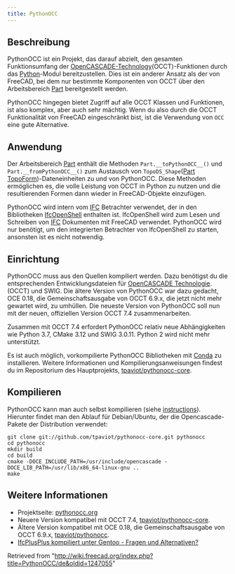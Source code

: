 ```yaml
---
title: PythonOCC
---
```

## Beschreibung

PythonOCC ist ein Projekt, das darauf abzielt, den gesamten Funktionsumfang der [OpenCASCADE-Technology](/OpenCASCADE/de "OpenCASCADE/de")(OCCT)-Funktionen durch das [Python](/Python/de "Python/de")-Modul bereitzustellen. Dies ist ein anderer Ansatz als der von FreeCAD, bei dem nur bestimmte Komponenten von OCCT über den Arbeitsbereich [Part](/Part_Workbench/de "Part Workbench/de") bereitgestellt werden.

PythonOCC hingegen bietet Zugriff auf alle OCCT Klassen und Funktionen, ist also komplex, aber auch sehr mächtig. Wenn du also durch die OCCT Funktionalität von FreeCAD eingeschränkt bist, ist die Verwendung von `OCC` eine gute Alternative.

## Anwendung

Der Arbeitsbereich [Part](/Part_Workbench/de "Part Workbench/de") enthält die Methoden `Part.__toPythonOCC__()` und `Part.__fromPythonOCC__()` zum Austausch von `TopoDS_Shape`([Part TopoForm](/Part_TopoShape/de "Part TopoShape/de"))-Dateneinheiten zu und von PythonOCC. Diese Methoden ermöglichen es, die volle Leistung von OCCT in Python zu nutzen und die resultierenden Formen dann wieder in FreeCAD-Objekte einzufügen.

PythonOCC wird intern vom [IFC](/Arch_IFC/de "Arch IFC/de")
Betrachter verwendet, der in den Bibliotheken [IfcOpenShell](/IfcOpenShell/de "IfcOpenShell/de") enthalten ist. IfcOpenShell wird zum Lesen und Schreiben von [IFC](/Arch_IFC/de "Arch IFC/de") Dokumenten mit FreeCAD verwendet. PythonOCC wird nur benötigt, um den integrierten Betrachter von IfcOpenShell zu starten, ansonsten ist es nicht notwendig.

## Einrichtung

PythonOCC muss aus den Quellen kompiliert werden. Dazu benötigst du die entsprechenden Entwicklungsdateien für [OpenCASCADE Technologie](/OpenCASCADE/de "OpenCASCADE/de"). (OCCT) und SWIG. Die ältere Version von PythonOCC war dazu gedacht, OCE 0.18, die Gemeinschaftsausgabe von OCCT 6.9.x, die jetzt nicht mehr gewartet wird, zu umhüllen. Die neueste Version von PythonOCC soll nun mit der neuen, offiziellen Version OCCT 7.4 zusammenarbeiten.

Zusammen mit OCCT 7.4 erfordert PythonOCC relativ neue Abhängigkeiten wie Python 3.7, CMake 3.12 und SWIG 3.0.11. Python 2 wird nicht mehr unterstützt.

Es ist auch möglich, vorkompilierte PythonOCC Bibliotheken mit [Conda](/Conda/de "Conda/de") zu installieren. Weitere Informationen und Kompilierungsanweisungen findest du im Repositorium des Hauptprojekts, [tpaviot/pythonocc-core](https://github.com/tpaviot/pythonocc-core).

## Kompilieren

PythonOCC kann man auch selbst kompilieren (siehe [instructions](https://github.com/tpaviot/pythonocc-core/blob/master/INSTALL.md)). Hierunter findet man den Ablauf für Debian/Ubuntu, der die Opencascade-Pakete der Distribution verwendet:

```
git clone git://github.com/tpaviot/pythonocc-core.git pythonocc
cd pythonocc
mkdir build
cd build
cmake -DOCE_INCLUDE_PATH=/usr/include/opencascade -DOCE_LIB_PATH=/usr/lib/x86_64-linux-gnu ..
make

```

## Weitere Informationen

* Projektseite: [pythonocc.org](http://www.pythonocc.org/)
* Neuere Version kompatibel mit OCCT 7.4, [tpaviot/pythonocc-core](https://github.com/tpaviot/pythonocc-core).
* Ältere Version kompatibel mit OCE 0.18, die Gemeinschaftsausgabe von OCCT 6.9.x, [tpaviot/pythonocc](https://github.com/tpaviot/pythonocc).
* [IfcPlusPlus kompiliert unter Gentoo - Fragen und Alternativen?](https://forum.freecadweb.org/viewtopic.php?f=39&t=33254)

Retrieved from "<http://wiki.freecad.org/index.php?title=PythonOCC/de&oldid=1247055>"